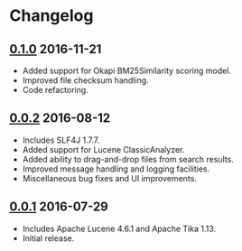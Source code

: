Changelog
=========

[0.1.0] 2016-11-21
------------------
  * Added support for Okapi BM25Similarity scoring model.
  * Improved file checksum handling.
  * Code refactoring.

[0.0.2] 2016-08-12
------------------
  * Includes SLF4J 1.7.7.
  * Added support for Lucene ClassicAnalyzer.
  * Added ability to drag-and-drop files from search results.
  * Improved message handling and logging facilities.
  * Miscellaneous bug fixes and UI improvements.

[0.0.1] 2016-07-29
------------------
  * Includes Apache Lucene 4.6.1 and Apache Tika 1.13.
  * Initial release.

[0.1.0]: https://github.com/alvanson/xltsearch/releases/tag/v0.1.0
[0.0.2]: https://github.com/alvanson/xltsearch/releases/tag/v0.0.2
[0.0.1]: https://github.com/alvanson/xltsearch/releases/tag/v0.0.1
